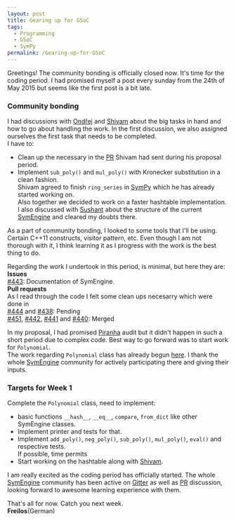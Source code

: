 ```yaml
---
layout: post
title: Gearing up for GSoC
tags:
  - Programming
  - GSoC
  - SymPy
permalink: /Gearing-up-for-GSoC
---	
```


Greetings! The community bonding is officially closed now. It's time for the coding period. I had promised myself a post every sunday from the 24th of May 2015 but seems like the first post is a bit late. 

### Community bonding
I had discussions with [Ondřej](https://github.com/certik) and [Shivam](https://github.com/shivamvats) about the big tasks in hand and how to go about handling the work. In the first discussion, we also assigned ourselves the first task that needs to be completed.<br/>
I have to:<br/>
* Clean up the necessary in the [PR](https://github.com/sympy/symengine/pull/406) Shivam had sent during his proposal period.<br/>
* Implement `sub_poly()` and `mul_poly()` with Kronecker substitution in a clean fashion.<br/>
Shivam agreed to finish `ring_series` in [SymPy](https://github.com/sympy/sympy) which he has already started working on.<br/>
Also together we decided to work on a faster hashtable implementation.<br/>
I also discussed with [Sushant](https://github.com/sushant-hiray) about the structure of the current [SymEngine](https://github.com/sympy/symengine) and cleared my doubts there.<br/>

As a part of community bonding, I looked to some tools that I'll be using. Certain C++11 constructs, visitor pattern, etc. Even though I am not thorough with it, I think learning it as I progress with the work is the best thing to do.

Regarding the work I undertook in this period, is minimal, but here they are:<br/>
**Issues**<br/>
[#443](https://github.com/sympy/symengine/issues/443): Documentation of SymEngine.<br/>
**Pull requests**<br/>
As I read through the code I felt some clean ups necesarry which were done in <br/>
[#444](https://github.com/sympy/symengine/pull/444) and [#438](https://github.com/sympy/symengine/pull/438): Pending<br/>
[#451](https://github.com/sympy/symengine/pull/451), [#442](https://github.com/sympy/symengine/pull/442), [#441](https://github.com/sympy/symengine/pull/441) and [#440](https://github.com/sympy/symengine/pull/440): Merged<br/>

In my proposal, I had promised [Piranha](https://github.com/bluescarni/piranha) audit but it didn't happen in such a short period due to complex code. Best way to go forward was to start work for `Polynomial`.<br/>
The work regarding `Polynomial` class has already begun [here](https://github.com/sympy/symengine/pull/454). I thank the whole [SymEngine](https://github.com/sympy/symengine) community for actively participating there and giving their inputs.<br/>


### Targets for Week 1
Complete the `Polynomial` class, need to implement:<br/>
* basic functions `__hash__`, `__eq__`, `compare`, `from_dict` like other SymEngine classes.<br/>
* Implement printer and tests for that.<br/>
* Implement `add_poly()`, `neg_poly()`, `sub_poly()`, `mul_poly()`, `eval()` and respective tests.<br/>
If possible, time permits<br/>
* Start working on the hashtable along with [Shivam](https://github.com/shivamvats).<br/>

I am really excited as the coding period has officially started. The whole [SymEngine](https://github.com/sympy/symengine) community has been active on [Gitter](https://gitter.im/sympy/symengine) as well as [PR](https://github.com/sympy/symengine/pull/454) discussion, looking forward to awesome learning experience with them.

That's all for now. Catch you next week.<br/>
**Freilos**(German)